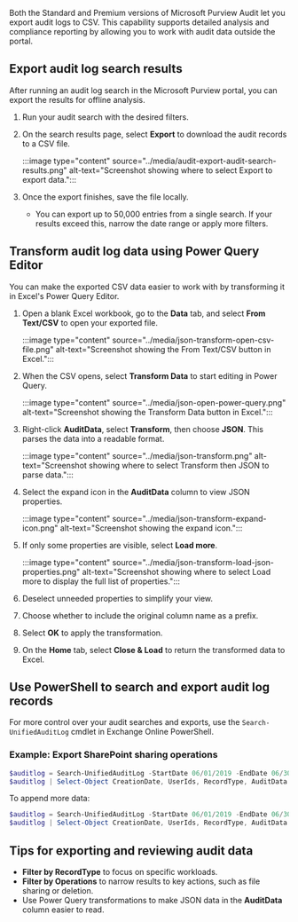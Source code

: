 Both the Standard and Premium versions of Microsoft Purview Audit let you export audit logs to CSV. This capability supports detailed analysis and compliance reporting by allowing you to work with audit data outside the portal.

## Export audit log search results

After running an audit log search in the Microsoft Purview portal, you can export the results for offline analysis.

1. Run your audit search with the desired filters.
1. On the search results page, select **Export** to download the audit records to a CSV file.

   :::image type="content" source="../media/audit-export-audit-search-results.png" alt-text="Screenshot showing where to select Export to export data.":::

1. Once the export finishes, save the file locally.

   - You can export up to 50,000 entries from a single search. If your results exceed this, narrow the date range or apply more filters.

## Transform audit log data using Power Query Editor

You can make the exported CSV data easier to work with by transforming it in Excel's Power Query Editor.

1. Open a blank Excel workbook, go to the **Data** tab, and select **From Text/CSV** to open your exported file.

   :::image type="content" source="../media/json-transform-open-csv-file.png" alt-text="Screenshot showing the From Text/CSV button in Excel.":::

1. When the CSV opens, select **Transform Data** to start editing in Power Query.

   :::image type="content" source="../media/json-open-power-query.png" alt-text="Screenshot showing the Transform Data button in Excel.":::

1. Right-click **AuditData**, select **Transform**, then choose **JSON**. This parses the data into a readable format.

   :::image type="content" source="../media/json-transform.png" alt-text="Screenshot showing where to select Transform then JSON to parse data.":::

1. Select the expand icon in the **AuditData** column to view JSON properties.

   :::image type="content" source="../media/json-transform-expand-icon.png" alt-text="Screenshot showing the expand icon.":::

1. If only some properties are visible, select **Load more**.

   :::image type="content" source="../media/json-transform-load-json-properties.png" alt-text="Screenshot showing where to select Load more to display the full list of properties.":::

1. Deselect unneeded properties to simplify your view.
1. Choose whether to include the original column name as a prefix.
1. Select **OK** to apply the transformation.
1. On the **Home** tab, select **Close & Load** to return the transformed data to Excel.

## Use PowerShell to search and export audit log records

For more control over your audit searches and exports, use the `Search-UnifiedAuditLog` cmdlet in Exchange Online PowerShell.

### Example: Export SharePoint sharing operations

```powershell
$auditlog = Search-UnifiedAuditLog -StartDate 06/01/2019 -EndDate 06/30/2019 -RecordType SharePointSharingOperation
$auditlog | Select-Object CreationDate, UserIds, RecordType, AuditData | Export-Csv -Path C:AuditLogsSharePointAudit.csv -NoTypeInformation
```

To append more data:

```powershell
$auditlog = Search-UnifiedAuditLog -StartDate 06/01/2019 -EndDate 06/30/2019 -RecordType SharePointFileOperation
$auditlog | Select-Object CreationDate, UserIds, RecordType, AuditData | Export-Csv -Append -Path C:AuditLogsSharePointAudit.csv -NoTypeInformation
```

## Tips for exporting and reviewing audit data

- **Filter by RecordType** to focus on specific workloads.
- **Filter by Operations** to narrow results to key actions, such as file sharing or deletion.
- Use Power Query transformations to make JSON data in the **AuditData** column easier to read.
